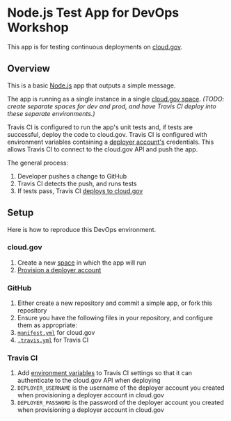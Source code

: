 # Node.js Test App for DevOps Workshop

This app is for testing continuous deployments on [cloud.gov](https://cloud.gov).

## Overview

This is a basic [Node.js](https://nodejs.org) app that outputs a simple message.

The app is running as a single instance in a single [cloud.gov space](https://cloud.gov/docs/getting-started/concepts/#spaces). *(TODO: create separate spaces for dev and prod, and have Travis CI deploy into these separate environments.)*

Travis CI is configured to run the app's unit tests and, if tests are successful, deploy the code to cloud.gov. Travis CI is configured with environment variables containing a [deployer account's](https://cloud.gov/docs/apps/continuous-deployment/#provisioning-deployment-credentials) credentials. This allows Travis CI to connect to the cloud.gov API and push the app.

The general process:

1. Developer pushes a change to GitHub
2. Travis CI detects the push, and runs tests
3. If tests pass, Travis CI [deploys to cloud.gov](https://cloud.gov/docs/apps/continuous-deployment/)

## Setup

Here is how to reproduce this DevOps environment.

### cloud.gov

1. Create a new [space](https://cloud.gov/docs/getting-started/concepts/#spaces) in which the app will run
2. [Provision a deployer account](https://cloud.gov/docs/apps/continuous-deployment/#provisioning-deployment-credentials)

### GitHub

1. Either create a new repository and commit a simple app, or fork this repository
2. Ensure you have the following files in your repository, and configure them as appropriate:
  1. [`manifest.yml`](https://github.com/jfredrickson5/DevOps-test-node/blob/master/manifest.yml) for cloud.gov
  2. [`.travis.yml`](https://github.com/jfredrickson5/DevOps-test-node/blob/master/.travis.yml) for Travis CI

### Travis CI

1. Add [environment variables](https://docs.travis-ci.com/user/environment-variables/#Defining-Variables-in-Repository-Settings) to Travis CI settings so that it can authenticate to the cloud.gov API when deploying
  1. `DEPLOYER_USERNAME` is the username of the deployer account you created when provisioning a deployer account in cloud.gov
  2. `DEPLOYER_PASSWORD` is the password of the deployer account you created when provisioning a deployer account in cloud.gov
